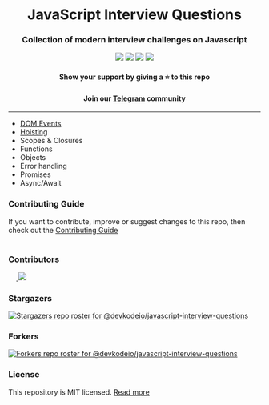 <div align="center">
    <h1>JavaScript Interview Questions</h1>
</div>

<div align="center">
    <h3>Collection of modern interview challenges on Javascript</h3>
    <div align="center">
        <p>
            <a name="stars"><img src="https://img.shields.io/github/stars/devkodeio/javascript-interview-questions?style=for-the-badge"></a>
            <a name="forks"><img src="https://img.shields.io/github/forks/devkodeio/javascript-interview-questions?logoColor=green&style=for-the-badge"></a>
            <a name="contributions"><img src="https://img.shields.io/github/contributors/devkodeio/javascript-interview-questions?logoColor=green&style=for-the-badge"></a>
            <a name="license"><img src="https://img.shields.io/github/license/sadanandpai/javascript-code-challenges?style=for-the-badge"></a>
        </p>
    </div>
    <h4>Show your support by giving a ⭐  to this repo</h4>
    <h4>Join our <a href="https://t.me/teamdevkode" target="blank">Telegram</a> community</h4>
</div>

---

- [DOM Events](./code-snippets/dom-events.md)
- [Hoisting](./code-snippets/hoisting.md)
- Scopes & Closures
- Functions
- Objects
- Error handling
- Promises
- Async/Await

### Contributing Guide

If you want to contribute, improve or suggest changes to this repo, then check out the [Contributing Guide](./contributing.md)
<br/><br/>

### Contributors

&nbsp;&nbsp;&nbsp;&nbsp;<a href="https://github.com/devkodeio/javascript-interview-questions/graphs/contributors">
  <img src="https://contrib.rocks/image?repo=devkodeio/javascript-interview-questions" />
</a>

### Stargazers

[![Stargazers repo roster for @devkodeio/javascript-interview-questions](https://reporoster.com/stars/devkodeio/javascript-interview-questions)](https://github.com/devkodeio/javascript-interview-questions/stargazers)

### Forkers

[![Forkers repo roster for @devkodeio/javascript-interview-questions](https://reporoster.com/forks/devkodeio/javascript-interview-questions)](https://github.com/devkodeio/javascript-interview-questions/network/members)

### License

This repository is MIT licensed. [Read more](./LICENSE)
